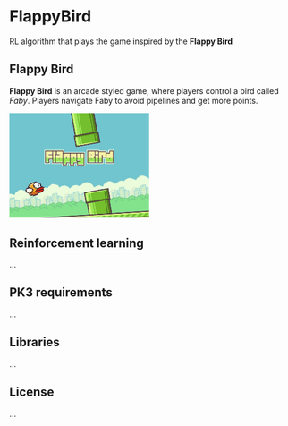 # FlappyBird
RL algorithm that plays the game inspired by the **Flappy Bird**

## Flappy Bird

**Flappy Bird** is an arcade styled game, where players control a bird called *Faby*. Players navigate Faby to avoid pipelines and get more points.

<img src="./assets/flappy-bird.jpeg" width="250">

## Reinforcement learning
...

## PK3 requirements
...

## Libraries
...

## License
...
